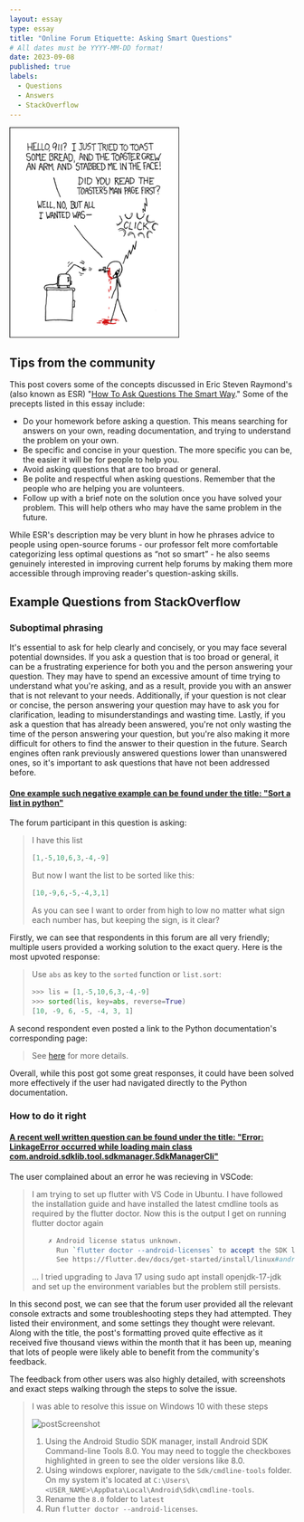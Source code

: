 ```yaml
---
layout: essay
type: essay
title: "Online Forum Etiquette: Asking Smart Questions"
# All dates must be YYYY-MM-DD format!
date: 2023-09-08
published: true
labels:
  - Questions
  - Answers
  - StackOverflow
---
```


<img width="300px" class="rounded float-start pe-4" src="../img/smart-questions/rtfm.png">

## Tips from the community


This post covers some of the concepts discussed in Eric Steven Raymond's (also known as ESR) "[How To Ask Questions The Smart Way](http://www.catb.org/esr/faqs/smart-questions.html)."  Some of the precepts listed in this essay include:


- Do your homework before asking a question. This means searching for answers on your own, reading documentation, and trying to understand the problem on your own.
- Be specific and concise in your question. The more specific you can be, the easier it will be for people to help you.
- Avoid asking questions that are too broad or general.
- Be polite and respectful when asking questions. Remember that the people who are helping you are volunteers.
- Follow up with a brief note on the solution once you have solved your problem. This will help others who may have the same problem in the future.

While ESR's description may be very blunt in how he phrases advice to people using open-source forums - our professor felt more comfortable categorizing less optimal questions as “not so smart” -  he also seems genuinely interested in improving current help forums by making them more accessible through improving reader's question-asking skills. 


## Example Questions from StackOverflow

### Suboptimal phrasing

It's essential to ask for help clearly and concisely, or you may face several potential downsides. If you ask a question that is too broad or general, it can be a frustrating experience for both you and the person answering your question. They may have to spend an excessive amount of time trying to understand what you're asking, and as a result, provide you with an answer that is not relevant to your needs. Additionally, if your question is not clear or concise, the person answering your question may have to ask you for clarification, leading to misunderstandings and wasting time. Lastly, if you ask a question that has already been answered, you're not only wasting the time of the person answering your question, but you're also making it more difficult for others to find the answer to their question in the future. Search engines often rank previously answered questions lower than unanswered ones, so it's important to ask questions that have not been addressed before.


#### [One example such negative example can be found under the title: "Sort a list in python"](https://stackoverflow.com/questions/19199984/sort-a-list-in-python)

The forum participant in this question is asking: 
> I have this list
> ```python
> [1,-5,10,6,3,-4,-9]
> ```
> But now I want the list to be sorted like this:
> ```python
> [10,-9,6,-5,-4,3,1]
> ```
> As you can see I want to order from high to low no matter what sign each number has, but keeping the sign, is it clear?


Firstly, we can see that respondents in this forum are all very friendly; multiple users provided a working solution to the exact query. Here is the most upvoted response:
> Use `abs` as key to the `sorted` function or `list.sort`:
> ```python
> >>> lis = [1,-5,10,6,3,-4,-9]
> >>> sorted(lis, key=abs, reverse=True)
> [10, -9, 6, -5, -4, 3, 1]
> ```

A second respondent even posted a link to the Python documentation's corresponding page:
> See [here](https://docs.python.org/3/howto/sorting.html) for more details.

Overall, while this post got some great responses, it could have been solved more effectively if the user had navigated directly to the Python documentation. 


### How to do it right

#### [A recent well written question can be found under the title: "Error: LinkageError occurred while loading main class com.android.sdklib.tool.sdkmanager.SdkManagerCli"](https://stackoverflow.com/questions/76882205/error-linkageerror-occurred-while-loading-main-class-com-android-sdklib-tool-sd)

The user complained about an error he was recieving in VSCode:
> I am trying to set up flutter with VS Code in Ubuntu. I have followed the installation guide and have installed the latest cmdline tools as required by the flutter doctor.
> Now this is the output I get on running flutter doctor again
> ```perl
>     ✗ Android license status unknown.
>       Run `flutter doctor --android-licenses` to accept the SDK licenses.
>       See https://flutter.dev/docs/get-started/install/linux#android-setup for more details. 
> ```
> ...
> I tried upgrading to Java 17 using sudo apt install openjdk-17-jdk and set up the environment variables but the problem still persists.


In this second post, we can see that the forum user provided all the relevant console extracts and some troubleshooting steps they had attempted.  They listed their environment, and some settings they thought were relevant. Along with the title, the post's formatting proved quite effective as it received five thousand views within the month that it has been up, meaning that lots of people were likely able to benefit from the community's feedback. 

The feedback from other users was also highly detailed, with screenshots and exact steps walking through the steps to solve the issue. 

> I was able to resolve this issue on Windows 10 with these steps
> 
>  <img src="https://i.stack.imgur.com/mppWQ.jpg" alt="postScreenshot" width="500"/>
> 
>  1. Using the Android Studio SDK manager, install Android SDK Command-line Tools 8.0. You may need to toggle the checkboxes highlighted in green to see the older versions like 8.0.
> 2. Using windows explorer, navigate to the `Sdk/cmdline-tools` folder. On my system it's located at `C:\Users\<USER_NAME>\AppData\Local\Android\Sdk\cmdline-tools`.
> 3. Rename the `8.0` folder to `latest`
> 4. Run `flutter doctor --android-licenses`.



